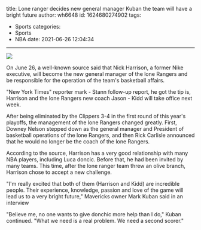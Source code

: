 title: Lone ranger decides new general manager Kuban  the team will have a bright future
author: wh6648
id: 1624680274902
tags: 
- Sports
categories: 
- Sports
- NBA
date: 2021-06-26 12:04:34
---
![](https://p0.itc.cn/q_70/images01/20210626/cee623a45871498d862596e9d86fc4dd.jpeg)


On June 26, a well-known source said that Nick Harrison, a former Nike executive, will become the new general manager of the lone Rangers and be responsible for the operation of the team's basketball affairs.

"New York Times" reporter mark - Stann follow-up report, he got the tip is, Harrison and the lone Rangers new coach Jason - Kidd will take office next week.

After being eliminated by the Clippers 3-4 in the first round of this year's playoffs, the management of the lone Rangers changed greatly. First, Downey Nelson stepped down as the general manager and President of basketball operations of the lone Rangers, and then Rick Carlisle announced that he would no longer be the coach of the lone Rangers.

According to the source, Harrison has a very good relationship with many NBA players, including Luca doncic. Before that, he had been invited by many teams. This time, after the lone ranger team threw an olive branch, Harrison chose to accept a new challenge.

"I'm really excited that both of them (Harrison and Kidd) are incredible people. Their experience, knowledge, passion and love of the game will lead us to a very bright future," Mavericks owner Mark Kuban said in an interview

"Believe me, no one wants to give donchic more help than I do," Kuban continued. "What we need is a real problem. We need a second scorer."

